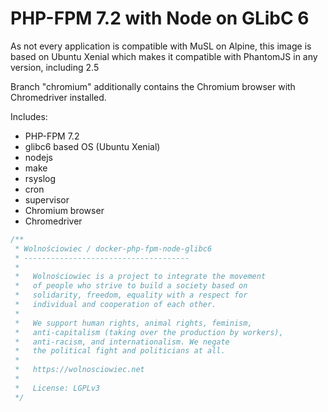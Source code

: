 PHP-FPM 7.2 with Node on GLibC 6
================================

As not every application is compatible with MuSL on Alpine, this image is based on Ubuntu Xenial
which makes it compatible with PhantomJS in any version, including 2.5

Branch "chromium" additionally contains the Chromium browser with Chromedriver installed.

Includes:
- PHP-FPM 7.2
- glibc6 based OS (Ubuntu Xenial)
- nodejs
- make
- rsyslog
- cron
- supervisor
- Chromium browser
- Chromedriver


```php
/**
 * Wolnościowiec / docker-php-fpm-node-glibc6
 * -------------------------------------
 *
 *   Wolnościowiec is a project to integrate the movement
 *   of people who strive to build a society based on
 *   solidarity, freedom, equality with a respect for
 *   individual and cooperation of each other.
 *
 *   We support human rights, animal rights, feminism,
 *   anti-capitalism (taking over the production by workers),
 *   anti-racism, and internationalism. We negate
 *   the political fight and politicians at all.
 *
 *   https://wolnosciowiec.net
 *
 *   License: LGPLv3
 */
```
